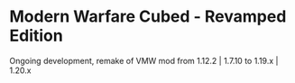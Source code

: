 # Modern Warfare Cubed - Revamped Edition
Ongoing development, remake of VMW mod from 1.12.2 | 1.7.10 to 1.19.x | 1.20.x